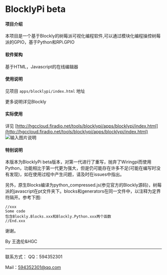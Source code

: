 # BlocklyPi beta

#### 项目介绍
本项目是一个基于Blockly的树莓派可视化编程软件,可以通过模块化编程操控树莓派的GPIO，基于Python和RPi.GPIO

#### 软件架构
基于HTML，Javascript的在线编辑器


#### 使用说明

见项目 `apps/blocklypi/index.html` 地址

更多说明详见Blockly


#### 实际使用
详见 [http://hgccloud.firadio.net/tools/blocklypi/apps/blocklypi/index.html](http://hgccloud.firadio.net/tools/blocklypi/apps/blocklypi/index.html)
![输入图片说明](https://gitee.com/uploads/images/2018/0617/192441_def2fff9_906045.png "index.png")

#### 特别说明
本版本为BlocklyPi beta版本，对第一代进行了重写，抛弃了Wiringpi而使用Python，功能相比于第一代更为强大，但是仍可能存在许多不足(可能在编写时没有发现)，如在使用过程中产生问题，请及时在issues中指出。

另外，原生Blocks编译为python_compressed.js(参见官方的Blockly源码)，树莓派的javascript在pt文件夹下。blocks和generators在同一文件中，以注释为定界符隔开。参考下图:

```
//xxx
Some code
包含Blockly.Blocks.xxx和Blockly.Python.xxx两个函数
//End.xxx
```
谢谢。


By 王逸伦&HGC

----
联系方式：
QQ：594352301

Mail：594352301@qq.com